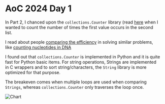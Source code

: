 # AoC 2024 Day 1

In Part 2, I chanced upon the `collections.Counter` library (read [here](https://www.adventuresinmachinelearning.com/maximizing-python-efficiency-counting-and-multisets-with-counter/) when I wanted to count the number of times the first value occurs in the second list.

I read about people [comparing the efficiency](https://stackoverflow.com/questions/41594940/why-is-collections-counter-so-slow) in solving similar problems, like [counting nucleotides in DNA](https://rosalind.info/problems/dna/)

I found out that `collections.Counter` is implemented in Python and it is quite fast for Python basic items. For string operations, Strings are implemented in C wrappers and to sort string/characters, the `String` library is more optimized for that purpose.

The breakeven comes when multiple loops are used when comparing `Strings`, whereas `collections.Counter` only traverses the loop once.

![Chart](https://i.sstatic.net/LqqBs.png)
